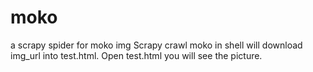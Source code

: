 moko
====

a scrapy spider for moko img
Scrapy crawl moko in shell will  download img_url into test.html. Open test.html you will see the picture.

